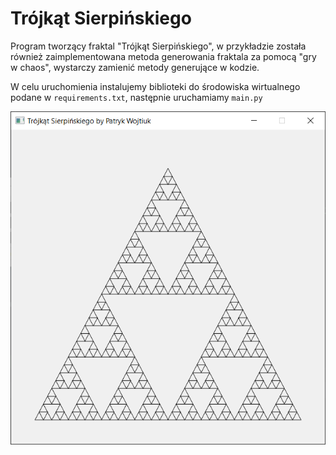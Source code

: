 # Trójkąt Sierpińskiego

Program tworzący fraktal "Trójkąt Sierpińskiego", w przykładzie została również zaimplementowana metoda generowania fraktala za pomocą "gry w chaos", wystarczy zamienić metody generujące w kodzie.

W celu uruchomienia instalujemy biblioteki do środowiska wirtualnego podane w `requirements.txt`, następnie uruchamiamy `main.py`

<img src="https://raw.githubusercontent.com/p-wojt/TrojkatSierpinskiego/master/image.png"/>
